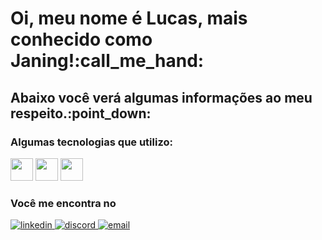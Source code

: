 <h1>Oi, meu nome é Lucas, mais conhecido como Janing!:call_me_hand:</h1>

<h2>Abaixo você verá algumas informações ao meu respeito.:point_down:</h2>

<h3>Algumas tecnologias que utilizo:</h3>

<div style="display: inline-block">
  
<img width="36px" src="https://cdn.jsdelivr.net/gh/devicons/devicon/icons/html5/html5-original-wordmark.svg" />
<img width="36px" src="https://cdn.jsdelivr.net/gh/devicons/devicon/icons/css3/css3-original-wordmark.svg" />
<img width="36px" src="https://cdn.jsdelivr.net/gh/devicons/devicon/icons/javascript/javascript-original.svg" />

</div>

<h3>Você me encontra no</h3>

<div style="display: inline-block">
  
<a href="https://www.linkedin.com/in/lucas-janing-de-borba-0927aa194/">
  <img src="https://img.shields.io/badge/LinkedIn-0077B5?style=for-the-badge&logo=linkedin&logoColor=white" alt="linkedin" target="_blank">
</a>
<a href="https://discord.gg/HTaPcqNTMA">
  <img src="https://img.shields.io/badge/Discord-7289DA?style=for-the-badge&logo=discord&logoColor=white" alt="discord" target="_blank">
</a>
<a href="mailto:janinglucas123@gmail.com">
  <img src="https://img.shields.io/badge/Gmail-D14836?style=for-the-badge&logo=gmail&logoColor=white" alt="email" target="_blank">
</a>
  
</div>
